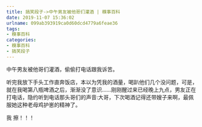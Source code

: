 ```yaml
---
title: 搞笑段子->中午男友被他哥们灌酒 | 糗事百科
date: 2019-11-07 15:36:02
urlname: 099ab393919ca0d60dcd4779a6feae36
tags: 
- 糗事百科
categories:
- 糗事百科
- 搞笑段子
---
```

中午男友被他哥们灌酒，偷偷打电话跟我诉苦。

听完我放下手头工作直奔饭店，本以为凭我的酒量，喝趴他们几个没问题，可是，就在我喝第八瓶啤酒之后，渐渐没了意识……刚刚醒过来已经晚上九点，男友正在打电话，隐约听到电话那头哥们的声音:大哥，下次喝酒记得还带嫂子来啊，最佩服她这种老母鸡护崽的精神了。

我 擦！！！


